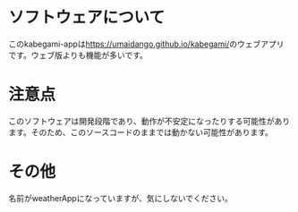 # ソフトウェアについて
このkabegami-appは<a href="https://umaidango.github.io/kabegami/">https://umaidango.github.io/kabegami/</a>のウェブアプリです。ウェブ版よりも機能が多いです。
# 注意点
このソフトウェアは開発段階であり、動作が不安定になったりする可能性があります。そのため、このソースコードのままでは動かない可能性があります。
# その他
名前がweatherAppになっていますが、気にしないでください。

